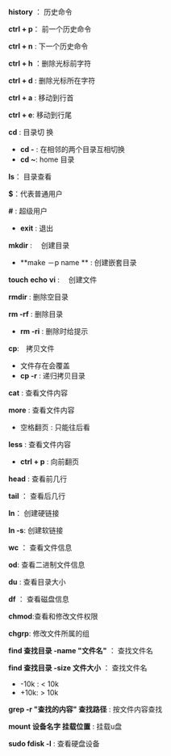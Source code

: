 **history** ： 历史命令

**ctrl + p**： 前一个历史命令 

**ctrl + n** : 下一个历史命令

**ctrl  + h** ：删除光标前字符

**ctrl + d** : 删除光标所在字符

**ctrl + a** : 移动到行首

**ctrl + e**: 移动到行尾

**cd** : 目录切 换

* **cd -** : 在相邻的两个目录互相切换
* **cd ~**: home 目录

**ls**： 目录查看

**$**：代表普通用户

**#**   :  超级用户

* **exit**   : 退出

**mkdir**   : 　创建目录

* **make －p  name **  :  创建嵌套目录

**touch**   **echo**   **vi** : 　创建文件

**rmdir** : 删除空目录

**rm -rf**   : 删除目录

* **rm -ri** : 删除时给提示

**cp**:　拷贝文件

* 文件存在会覆盖
* **cp -r** : 递归拷贝目录

**cat** : 查看文件内容

**more** : 查看文件内容

* 空格翻页 : 只能往后看

**less**  : 查看文件内容

* **ctrl + p** : 向前翻页

**head** : 查看前几行

**tail** ： 查看后几行

**ln**： 创建硬链接

**ln -s**:  创建软链接

**wc** ： 查看文件信息

**od**: 查看二进制文件信息

**du** : 查看目录大小

**df** ： 查看磁盘信息

**chmod**:查看和修改文件权限

**chgrp**: 修改文件所属的组

**find 查找目录 -name "文件名"** ： 查找文件名

**find 查找目录 -size 文件大小** ： 查找文件名 

* -10k : < 10k
* +10k: > 10k

**grep -r "查找的内容" 查找路径**  : 按文件内容查找 

**mount 设备名字 挂载位置** : 挂载u盘

**sudo fdisk -l** : 查看硬盘设备
